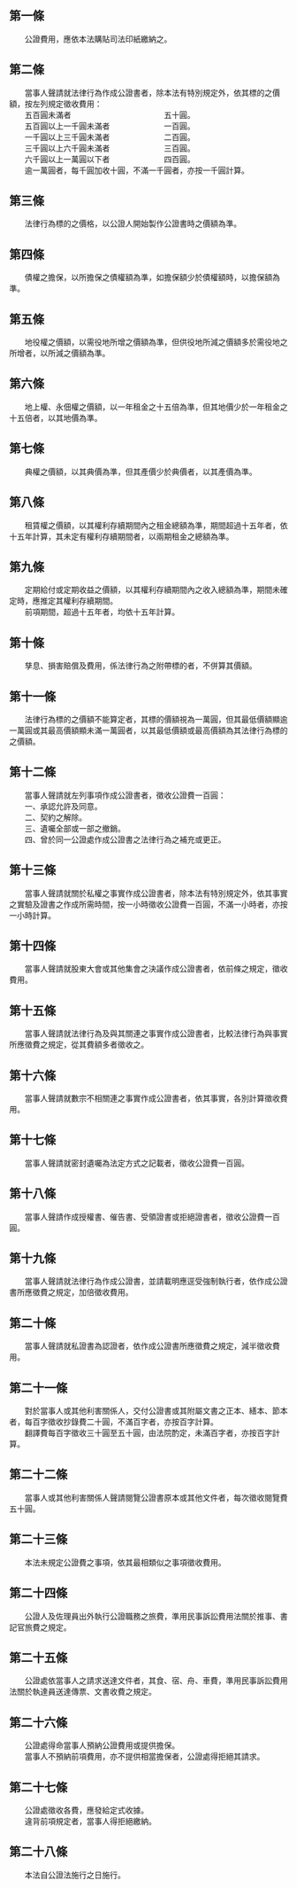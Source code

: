 第一條 
-------
　　公證費用，應依本法購貼司法印紙繳納之。  


第二條 
-------
　　當事人聲請就法律行為作成公證書者，除本法有特別規定外，依其標的之價額，按左列規定徵收費用：  
　　五百圓未滿者　　　　　　　　　　　　五十圓。  
　　五百圓以上一千圓未滿者　　　　　　　一百圓。  
　　一千圓以上三千圓未滿者　　　　　　　二百圓。  
　　三千圓以上六千圓未滿者　　　　　　　三百圓。  
　　六千圓以上一萬圓以下者　　　　　　　四百圓。  
　　逾一萬圓者，每千圓加收十圓，不滿一千圓者，亦按一千圓計算。  


第三條 
-------
　　法律行為標的之價格，以公證人開始製作公證書時之價額為準。  


第四條 
-------
　　債權之擔保，以所擔保之債權額為準，如擔保額少於債權額時，以擔保額為準。  


第五條 
-------
　　地役權之價額，以需役地所增之價額為準，但供役地所減之價額多於需役地之所增者，以所減之價額為準。  


第六條 
-------
　　地上權、永佃權之價額，以一年租金之十五倍為準，但其地價少於一年租金之十五倍者，以其地價為準。  


第七條 
-------
　　典權之價額，以其典價為準，但其產價少於典價者，以其產價為準。  


第八條 
-------
　　租賃權之價額，以其權利存續期間內之租金總額為準，期間超過十五年者，依十五年計算，其未定有權利存續期間者，以兩期租金之總額為準。  


第九條 
-------
　　定期給付或定期收益之價額，以其權利存續期間內之收入總額為準，期間未確定時，應推定其權利存續期間。  
　　前項期間，超過十五年者，均依十五年計算。  


第十條 
-------
　　孳息、損害賠償及費用，係法律行為之附帶標的者，不併算其價額。  


第十一條 
---------
　　法律行為標的之價額不能算定者，其標的價額視為一萬圓，但其最低價額顯逾一萬圓或其最高價額顯未滿一萬圓者，以其最低價額或最高價額為其法律行為標的之價額。  


第十二條 
---------
　　當事人聲請就左列事項作成公證書者，徵收公證費一百圓：  
　　一、承認允許及同意。  
　　二、契約之解除。  
　　三、遺囑全部或一部之撤銷。  
　　四、曾於同一公證處作成公證書之法律行為之補充或更正。  


第十三條 
---------
　　當事人聲請就關於私權之事實作成公證書者，除本法有特別規定外，依其事實之實驗及證書之作成所需時間，按一小時徵收公證費一百圓，不滿一小時者，亦按一小時計算。  


第十四條 
---------
　　當事人聲請就股東大會或其他集會之決議作成公證書者，依前條之規定，徵收費用。  


第十五條 
---------
　　當事人聲請就法律行為及與其關連之事實作成公證書者，比較法律行為與事實所應徵費之規定，從其費額多者徵收之。  


第十六條 
---------
　　當事人聲請就數宗不相關連之事實作成公證書者，依其事實，各別計算徵收費用。  


第十七條 
---------
　　當事人聲請就密封遺囑為法定方式之記載者，徵收公證費一百圓。  


第十八條 
---------
　　當事人聲請作成授權書、催告書、受領證書或拒絕證書者，徵收公證費一百圓。  


第十九條 
---------
　　當事人聲請就法律行為作成公證書，並請載明應逕受強制執行者，依作成公證書所應徵費之規定，加倍徵收費用。  


第二十條 
---------
　　當事人聲請就私證書為認證者，依作成公證書所應徵費之規定，減半徵收費用。  


第二十一條 
-----------
　　對於當事人或其他利害關係人，交付公證書或其附屬文書之正本、繕本、節本者，每百字徵收抄錄費二十圓，不滿百字者，亦按百字計算。  
　　翻譯費每百字徵收三十圓至五十圓，由法院酌定，未滿百字者，亦按百字計算。  


第二十二條 
-----------
　　當事人或其他利害關係人聲請閱覽公證書原本或其他文件者，每次徵收閱覽費五十圓。  


第二十三條 
-----------
　　本法未規定公證費之事項，依其最相類似之事項徵收費用。  


第二十四條 
-----------
　　公證人及佐理員出外執行公證職務之旅費，準用民事訴訟費用法關於推事、書記官旅費之規定。  


第二十五條 
-----------
　　公證處依當事人之請求送達文件者，其食、宿、舟、車費，準用民事訴訟費用法關於執達員送達傳票、文書收費之規定。  


第二十六條 
-----------
　　公證處得命當事人預納公證費用或提供擔保。  
　　當事人不預納前項費用，亦不提供相當擔保者，公證處得拒絕其請求。  


第二十七條 
-----------
　　公證處徵收各費，應發給定式收據。  
　　違背前項規定者，當事人得拒絕繳納。  


第二十八條 
-----------
　　本法自公證法施行之日施行。